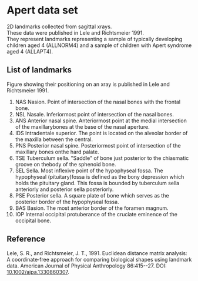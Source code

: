 # Apert data set

2D landmarks collected from sagittal xrays.  
These data were published in Lele and Richtsmeier 1991.  
They represent landmarks representing a sample of 
typically developing children aged 4 (ALLNORM4) 
and a sample of children with Apert syndrome aged 4 (ALLAPT4).  

## List of landmarks

Figure showing their positioning on an xray is published in
Lele and Richtsmeier 1991.

1. NAS Nasion. Point of intersection of the nasal bones with the frontal bone.
2. NSL Nasale. Inferiormost point of intersection of the nasal bones.
3. ANS Anterior nasal spine. Anteriormost point at the medial intersection of the maxillarybones
at the base of the nasal aperture.
4. IDS Intradentale superior. The point is located on the alveolar border of the maxilla between
the central.
5. PNS Posterior nasal spine. Posteriormost point of intersection of the maxillary bones onthe
hard palate.
6. TSE Tuberculum sella. &quot;Saddle&quot; of bone just posterior to the chiasmatic groove on thebody of
the sphenoid bone.
7. SEL Sella. Most inflexive point of the hypophyseal fossa. The hypophyseal (pituitary)fossa is
defined as the bony depression which holds the pituitary gland. This fossa is bounded by
tuberculum sella anteriorly and posterior sella posteriorly.
8. PSE Posterior sella. A square plate of bone which serves as the posterior border of the
hypophyseal fossa.
9. BAS Basion. The most anterior border of the foramen magnum.
10. IOP Internal occipital protuberance of the cruciate eminence of the occipital bone.

## Reference

Lele, S. R., and Richtsmeier, J. T., 1991.
Euclidean distance matrix analysis: A coordinate‐free approach for 
comparing biological shapes using landmark data.
American Journal of Physical Anthropology 86:415--27.
DOI: [10.1002/ajpa.1330860307](https://doi.org/10.1002/ajpa.1330860307).

